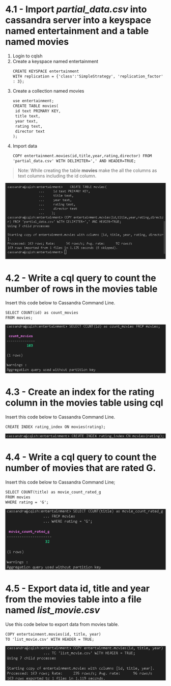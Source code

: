 # 4.1 - Import *partial_data.csv* into cassandra server into a keyspace named **entertainment** and a table named **movies**
1. Login to cqlsh
2. Create a keyspace named entertainment
   ```
   CREATE KEYSPACE entertainment  
   WITH replication = {'class':'SimpleStrategy', 'replication_factor' : 3};
   ```
3. Create a collection named movies
   ```
   use entertainment; 
   CREATE TABLE movies(
    id text PRIMARY KEY,
    title text,
    year text,
    rating text,
    director text
   );
   ```
4. Import data
   ```
   COPY entertainment.movies(id,title,year,rating,director) FROM 'partial_data.csv' WITH DELIMITER=',' AND HEADER=TRUE;
   ```

> Note: While creating the table **movies** make the all the columns as text columns including the id column.

![](Assets/12-cassandra-import.png)

# 4.2 - Write a cql query to count the number of rows in the **movies** table
Insert this code below to Cassandra Command Line.
```
SELECT COUNT(id) as count_movies
FROM movies;
```
![](Assets/13-cassandra-query.png)

# 4.3 - Create an index for the **rating** column in the **movies** table using cql
Insert this code below to Cassandra Command Line.
```
CREATE INDEX rating_index ON movies(rating);
```
![](Assets/14-cassandra-index.png)

# 4.4 -  Write a cql query to count the number of movies that are rated **G**.
Insert this code below to Cassandra Command Line;
```
SELECT COUNT(title) as movie_count_rated_g
FROM movies
WHERE rating = 'G';
```
![](Assets/15-cassandra-query.png)

# 4.5 - Export data **id**, **title** and **year** from the **movies** table into a file named *list_movie.csv*
Use this code below to export data from movies table.
```
COPY entertainment.movies(id, title, year)
TO 'list_movie.csv' WITH HEADER = TRUE; 
```
![](Assets/16-cassandra-export.png)